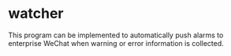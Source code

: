 # watcher

This program can be implemented to automatically push alarms to enterprise WeChat when warning or error information is collected.
